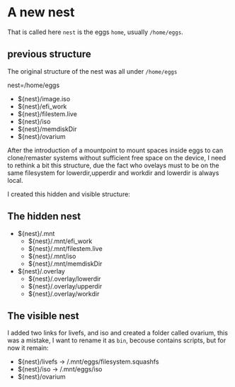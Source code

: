 # A new nest

That is called here `nest` is the eggs `home`, usually `/home/eggs`.

## previous structure
The original structure of the nest was all under `/home/eggs`

nest=/home/eggs

* ${nest}/image.iso
* ${nest}/efi_work
* ${nest}/filestem.live
* ${nest}/iso
* ${nest}/memdiskDir
* ${nest}/ovarium

After the introduction of a mountpoint to mount spaces inside eggs to can clone/remaster systems without sufficient free space on the device, I need to rethink a bit this structure, due the fact who ovelays must to be on the same filesystem for lowerdir,upperdir and workdir and lowerdir is always local.

I created this hidden and visible structure:

## The hidden nest
* ${nest}/.mnt
    * ${nest}/.mnt/efi_work
    * ${nest}/.mnt/filestem.live
    * ${nest}/.mnt/iso
    * ${nest}/.mnt/memdiskDir
* ${nest}/.overlay
    * ${nest}/.overlay/lowerdir
    * ${nest}/.overlay/upperdir
    * ${nest}/.overlay/workdir


## The visible nest
I added two links for livefs, and iso and created a folder called ovarium, this was a mistake, I want to rename it as `bin`, becouse contains scripts, but for now it remain:

* ${nest}/livefs -> /.mnt/eggs/filesystem.squashfs
* ${nest}/iso -> /.mnt/eggs/iso
* ${nest}/ovarium 
